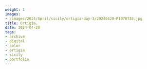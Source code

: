 ```yaml
---
weight: 1
images:
- /images/2024/April/sicily/ortigia-day-3/20240420-P1070738.jpg
title: Ortigia.
date: 2024-04-20
tags:
- archive
- digital
- color
- ortigia
- sicily
- portfolio
---
```


